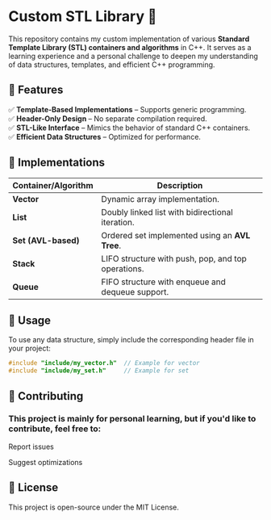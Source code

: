 # Custom STL Library 🚀  

This repository contains my custom implementation of various **Standard Template Library (STL) containers and algorithms** in C++. It serves as a learning experience and a personal challenge to deepen my understanding of data structures, templates, and efficient C++ programming.  

## 🌟 Features  

✅ **Template-Based Implementations** – Supports generic programming.  
✅ **Header-Only Design** – No separate compilation required.  
✅ **STL-Like Interface** – Mimics the behavior of standard C++ containers.  
✅ **Efficient Data Structures** – Optimized for performance.  

## 📂 Implementations  

| Container/Algorithm | Description |
|---------------------|-------------|
| **Vector**         | Dynamic array implementation. |
| **List**          | Doubly linked list with bidirectional iteration. |
| **Set (AVL-based)** | Ordered set implemented using an **AVL Tree**. |
| **Stack**         | LIFO structure with push, pop, and top operations. |
| **Queue**         | FIFO structure with enqueue and dequeue support. |

## 📌 Usage  

To use any data structure, simply include the corresponding header file in your project:  

```cpp
#include "include/my_vector.h"  // Example for vector
#include "include/my_set.h"     // Example for set
```

## 🤝 Contributing 

### This project is mainly for personal learning, but if you'd like to contribute, feel free to:

Report issues

Suggest optimizations

## 📜 License

This project is open-source under the MIT License.
